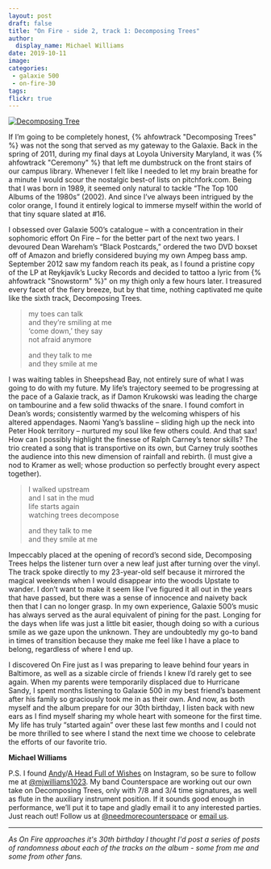 ```yaml
---
layout: post
draft: false
title: "On Fire - side 2, track 1: Decomposing Trees"
author:
  display_name: Michael Williams
date: 2019-10-11
image: 
categories:
 - galaxie 500
 - on-fire-30
tags:
flickr: true
---
```

<a data-flickr-embed="true"  href="https://www.flickr.com/photos/grange85/188393597/in/photolist-2hbjrTg-8Zrhr3-hDyRt" title="Decomposing Tree"><img src="https://media.fullofwishes.co.uk/flickr-downloads/188393597_b636ffe5b7_c.jpg" alt="Decomposing Tree"></a>

If I’m going to be completely honest, {% ahfowtrack "Decomposing Trees" %} was not the song that served as my gateway to the Galaxie.  Back in the spring of 2011, during my final days at Loyola University Maryland, it was {% ahfowtrack "Ceremony" %} that left me dumbstruck on the front stairs of our campus library.  Whenever I felt like I needed to let my brain breathe for a minute I would scour the nostalgic best-of lists on pitchfork.com.  Being that I was born in 1989, it seemed only natural to tackle “The Top 100 Albums of the 1980s” (2002).  And since I’ve always been intrigued by the color orange, I found it entirely logical to immerse myself within the world of that tiny square slated at #16.

I obsessed over Galaxie 500’s catalogue – with a concentration in their sophomoric effort On Fire – for the better part of the next two years.  I devoured Dean Wareham’s “Black Postcards,” ordered the two DVD boxset off of Amazon and briefly considered buying my own Ampeg bass amp.  September 2012 saw my fandom reach its peak, as I found a pristine copy of the LP at Reykjavík’s Lucky Records and decided to tattoo a lyric from {% ahfowtrack "Snowstorm" %}" on my thigh only a few hours later.  I treasured every facet of the fiery breeze, but by that time, nothing captivated me quite like the sixth track, Decomposing Trees.

> my toes can talk  
> and they’re smiling at me  
> ‘come down,’ they say  
> not afraid anymore  
> 
> and they talk to me  
> and they smile at me  

I was waiting tables in Sheepshead Bay, not entirely sure of what I was going to do with my future.  My life’s trajectory seemed to be progressing at the pace of a Galaxie track, as if Damon Krukowski was leading the charge on tambourine and a few solid thwacks of the snare.  I found comfort in Dean’s words; consistently warmed by the welcoming whispers of his altered appendages.  Naomi Yang’s bassline – sliding high up the neck into Peter Hook territory – nurtured my soul like few others could.  And that sax!  How can I possibly highlight the finesse of Ralph Carney’s tenor skills?  The trio created a song that is transportive on its own, but Carney truly soothes the audience into this new dimension of rainfall and rebirth.  (I must give a nod to Kramer as well; whose production so perfectly brought every aspect together).

> I walked upstream  
> and I sat in the mud   
> life starts again  
> watching trees decompose  
> 
> and they talk to me  
> and they smile at me  

Impeccably placed at the opening of record’s second side, Decomposing Trees helps the listener turn over a new leaf just after turning over the vinyl.  The track spoke directly to my 23-year-old self because it mirrored the magical weekends when I would disappear into the woods Upstate to wander.  I don’t want to make it seem like I’ve figured it all out in the years that have passed, but there was a sense of innocence and naivety back then that I can no longer grasp.  In my own experience, Galaxie 500’s music has always served as the aural equivalent of pining for the past.  Longing for the days when life was just a little bit easier, though doing so with a curious smile as we gaze upon the unknown.  They are undoubtedly my go-to band in times of transition because they make me feel like I have a place to belong, regardless of where I end up.  

I discovered On Fire just as I was preparing to leave behind four years in Baltimore, as well as a sizable circle of friends I knew I’d rarely get to see again.  When my parents were temporarily displaced due to Hurricane Sandy, I spent months listening to Galaxie 500 in my best friend’s basement after his family so graciously took me in as their own.  And now, as both myself and the album prepare for our 30th birthday, I listen back with new ears as I find myself sharing my whole heart with someone for the first time.  My life has truly “started again” over these last few months and I could not be more thrilled to see where I stand the next time we choose to celebrate the efforts of our favorite trio.


__Michael Williams__

P.S. I found [Andy](https://instagram.com/grange85)/[A Head Full of Wishes](https://instagram.com/fullofwishes) on Instagram, so be sure to follow me at [@mjwilliams1023](https://instagram.com/mjwilliams1023).  My band Counterspace are working out our own take on Decomposing Trees, only with 7/8 and 3/4 time signatures, as well as flute in the auxiliary instrument position.  If it sounds good enough in performance, we’ll put it to tape and gladly email it to any interested parties.  Just reach out! Follow us at [@needmorecounterspace](https://instagram.com/needmorecounterspace) or [email us](mailto:needmorecounterspace@gmail.com).

---

_As On Fire approaches it's 30th birthday I thought I'd post a series of posts of randomness about each of the tracks on the album - some from me and some from other fans._
